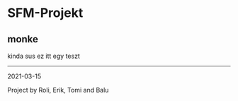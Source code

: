 # SFM-Projekt
## monke
kinda sus
ez itt egy teszt

-----------------------------------------------------------------

2021-03-15

Project by Roli, Erik, Tomi and Balu
